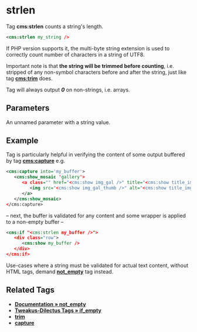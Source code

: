 # strlen

Tag **cms:strlen** counts a string's length.

```xml
<cms:strlen my_string />
```

If PHP version supports it, the multi-byte string extension is used to correctly count number of characters in a string of UTF8.

Important note is that **the string will be trimmed before counting**, i.e. stripped of any non-symbol characters before and after the string, just like tag [**cms:trim**](#related-tags) does.

Tag will always output ***0*** on non-strings, i.e. arrays.

## Parameters

An unnamed parameter with a string value.

## Example

Tag is particularly helpful in verifying the content of some output buffered by tag [**cms:capture**](#related-tags) e.g.

```xml
<cms:capture into='my_buffer'>
   <cms:show_mosaic 'gallery'>
      <a class="" href="<cms:show img_gal />" title="<cms:show title_img />">
         <img src="<cms:show img_gal_thumb />" alt="<cms:show title_img />"/>
      </a>
   </cms:show_mosaic>
</cms:capture>
```

– next, the buffer is validated for any content and some wrapper is applied to a non-empty buffer –

```xml
<cms:if "<cms:strlen my_buffer />">
   <div class="row">
      <cms:show my_buffer />
   </div>
</cms:if>
```

Use-cases where a string must be validated for actual text content, without HTML tags, demand [**not_empty**](#related-tags) tag instead.

## Related Tags

* [**Documentation &raquo; not_empty**](https://docs.couchcms.com/tags-reference/not_empty.html)
* [**Tweakus-Dilectus Tags &raquo; if_empty**](https://github.com/trendoman/Tweakus-Dilectus/tree/main/anton.cms%40ya.ru__tags-new/if_empty)
* [**trim**](./trim.md)
* [**capture**](./capture.md)
